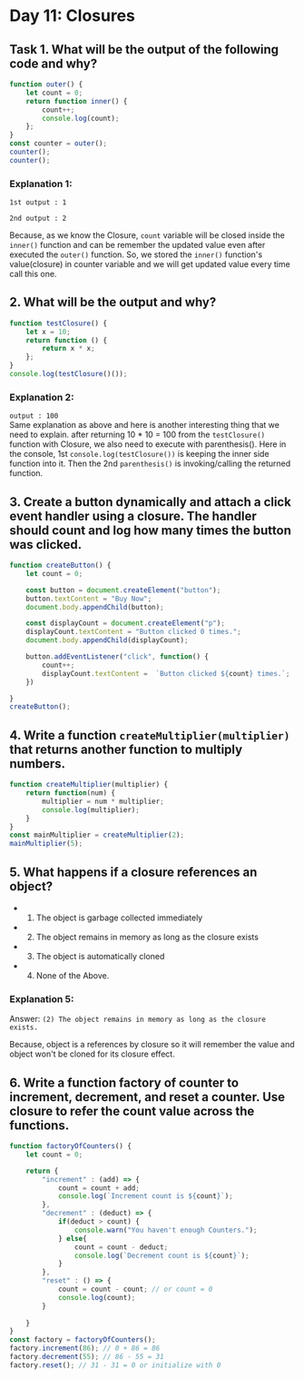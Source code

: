 # Day 11: Closures

## Task 1. What will be the output of the following code and why?
```js
function outer() {
    let count = 0;
    return function inner() {
        count++;
        console.log(count);
    };
}
const counter = outer();
counter();
counter();
```
### Explanation 1:
`1st output : 1`

`2nd output : 2`

Because, as we know the Closure, `count` variable will be closed inside
the `inner()` function and can be remember the updated value even after
executed the `outer()` function. So, we stored the `inner()` function's value(closure)
in counter variable and we will get updated value every time call this one.



## 2. What will be the output and why?
```js
function testClosure() {
    let x = 10;
    return function () {
        return x * x;
    };
}
console.log(testClosure()());
```
### Explanation 2:
`output : 100` <br>
Same explanation as above and here is another interesting thing that we need to explain.
after returning 10 * 10 = 100 from the `testClosure()` function with Closure, 
we also need to execute with parenthesis(). Here in the console, 
1st `console.log(testClosure())` is keeping the inner side function into it.
Then the 2nd `parenthesis()` is invoking/calling the returned function.




## 3. Create a button dynamically and attach a click event handler using a closure. The handler should count and log how many times the button was clicked.
```js
function createButton() {
    let count = 0;

    const button = document.createElement("button");
    button.textContent = "Buy Now";
    document.body.appendChild(button);

    const displayCount = document.createElement("p");
    displayCount.textContent = "Button clicked 0 times.";
    document.body.appendChild(displayCount);

    button.addEventListener("click", function() {
        count++;
        displayCount.textContent =  `Button clicked ${count} times.`;
    })

}
createButton();
```



## 4. Write a function `createMultiplier(multiplier)` that returns another function to multiply numbers.
```js
function createMultiplier(multiplier) {
    return function(num) {
        multiplier = num * multiplier;
        console.log(multiplier);
    }
}
const mainMultiplier = createMultiplier(2);
mainMultiplier(5);
```



## 5. What happens if a closure references an object?
- 1) The object is garbage collected immediately
- 2) The object remains in memory as long as the closure exists
- 3) The object is automatically cloned
- 4) None of the Above.
### Explanation 5:
Answer: `(2) The object remains in memory as long as the closure exists.`

Because, object is a references by closure so it will remember the value 
and object won't be cloned for its closure effect.

## 6. Write a function factory of counter to increment, decrement, and reset a counter. Use closure to refer the count value across the functions.
```js
function factoryOfCounters() {
    let count = 0;

    return {
        "increment" : (add) => {
            count = count + add;
            console.log(`Increment count is ${count}`);
        },
        "decrement" : (deduct) => {
            if(deduct > count) {
                console.warn("You haven't enough Counters.");
            } else{
                count = count - deduct;
                console.log(`Decrement count is ${count}`);
            }
        },
        "reset" : () => {
            count = count - count; // or count = 0
            console.log(count);
        }
        
    }
}
const factory = factoryOfCounters();
factory.increment(86); // 0 + 86 = 86
factory.decrement(55); // 86 - 55 = 31
factory.reset(); // 31 - 31 = 0 or initialize with 0
```